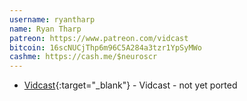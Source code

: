 ```yaml
---
username: ryantharp
name: Ryan Tharp
patreon: https://www.patreon.com/vidcast
bitcoin: 16scNUCjThp6m96C5A284a3tzr1YpSyMWo
cashme: https://cash.me/$neuroscr
---
```

    
* [Vidcast](http://vidcast-app.net){:target="_blank"} - Vidcast - not yet ported

